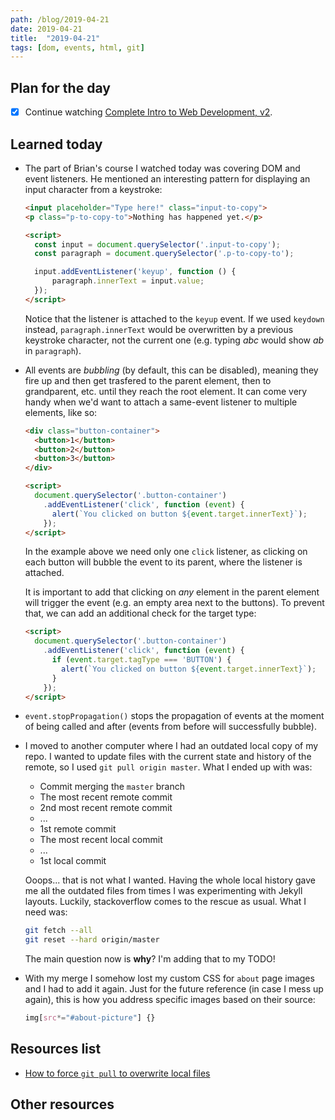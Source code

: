 ```yaml
---
path: /blog/2019-04-21
date: 2019-04-21
title:  "2019-04-21"
tags: [dom, events, html, git]
---
```


## Plan for the day

- [x] Continue watching [Complete Intro to Web Development, v2](https://frontendmasters.com/courses/web-development-v2/).

## Learned today

- The part of Brian's course I watched today was covering DOM and event listeners. He mentioned an interesting pattern for displaying an input character from a keystroke:

  ```html
  <input placeholder="Type here!" class="input-to-copy">
  <p class="p-to-copy-to">Nothing has happened yet.</p>

  <script>
    const input = document.querySelector('.input-to-copy');
    const paragraph = document.querySelector('.p-to-copy-to');

    input.addEventListener('keyup', function () {
        paragraph.innerText = input.value;
    });
  </script>
  ```

  Notice that the listener is attached to the `keyup` event. If we used `keydown` instead, `paragraph.innerText` would be overwritten by a previous keystroke character, not the current one (e.g. typing *abc* would show *ab* in `paragraph`).
- All events are *bubbling* (by default, this can be disabled), meaning they fire up and then get trasfered to the parent element, then to grandparent, etc. until they reach the root element. It can come very handy when we'd want to attach a same-event listener to multiple elements, like so:

  ```html
  <div class="button-container">
    <button>1</button>
    <button>2</button>
    <button>3</button>
  </div>

  <script>
    document.querySelector('.button-container')
      .addEventListener('click', function (event) {
        alert(`You clicked on button ${event.target.innerText}`);
      });
  </script>
  ```

  In the example above we need only one `click` listener, as clicking on each button will bubble the event to its parent, where the listener is attached.

  It is important to add that clicking on *any* element in the parent element will trigger the event (e.g. an empty area next to the buttons). To prevent that, we can add an additional check for the target type:

  ```html
  <script>
    document.querySelector('.button-container')
      .addEventListener('click', function (event) {
        if (event.target.tagType === 'BUTTON') {
          alert(`You clicked on button ${event.target.innerText}`);
        }
      });
  </script>
  ```

- `event.stopPropagation()` stops the propagation of events at the moment of being called and after (events from before will successfully bubble).
- I moved to another computer where I had an outdated local copy of my repo. I wanted to update files with the current state and history of the remote, so I used `git pull origin master`. What I ended up with was:

  - Commit merging the `master` branch
  - The most recent remote commit
  - 2nd most recent remote commit
  - ...
  - 1st remote commit
  - The most recent local commit
  - ...
  - 1st local commit

  Ooops... that is not what I wanted. Having the whole local history gave me all the outdated files from times I was experimenting with Jekyll layouts. Luckily, stackoverflow comes to the rescue as usual. What I need was:

  ```bash
  git fetch --all
  git reset --hard origin/master
  ```

  The main question now is **why**? I'm adding that to my TODO!

- With my merge I somehow lost my custom CSS for `about` page images and I had to add it again. Just for the future reference (in case I mess up again), this is how you address specific images based on their source:

  ```css
  img[src*="#about-picture"] {}
  ```

## Resources list

- [How to force `git pull` to overwrite local files](https://stackoverflow.com/questions/1125968/how-do-i-force-git-pull-to-overwrite-local-files)

## Other resources
